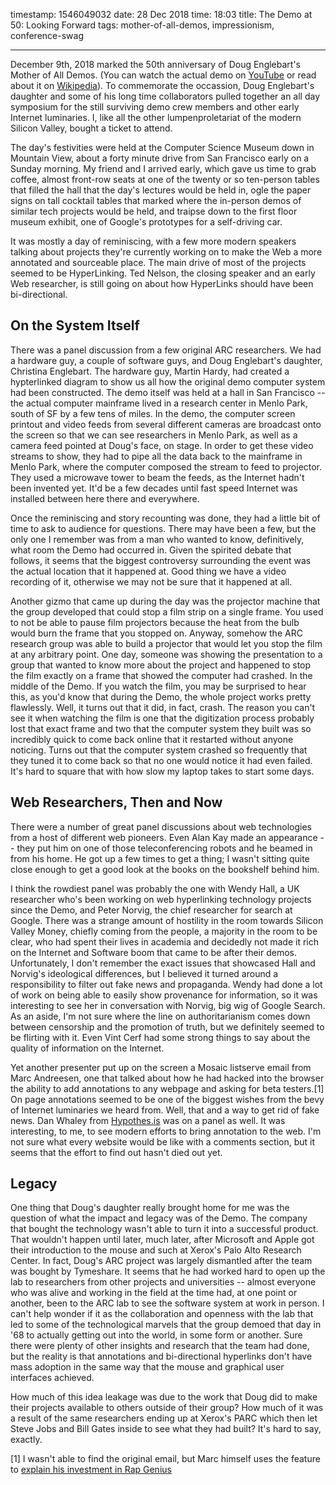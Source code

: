 timestamp: 1546049032
date: 28 Dec 2018
time: 18:03
title: The Demo at 50: Looking Forward
tags: mother-of-all-demos, impressionism, conference-swag

---

December 9th, 2018 marked the 50th anniversary of Doug Englebart's Mother of All Demos. (You can watch the actual demo on [YouTube](https://www.youtube.com/watch?v=yJDv-zdhzMY) or read about it on [Wikipedia](https://en.wikipedia.org/wiki/The_Mother_of_All_Demos)). To commemorate the occassion, Doug Englebart's daughter and some of his long time collaborators pulled together an all day symposium for the still surviving demo crew members and other early Internet luminaries. I, like all the other lumpenproletariat of the modern Silicon Valley, bought a ticket to attend.

The day's festivities were held at the Computer Science Museum down in Mountain View, about a forty minute drive from San Francisco early on a Sunday morning. My friend and I arrived early, which gave us time to grab coffee, almost front-row seats at one of the twenty or so ten-person tables that filled the hall that the day's lectures would be held in, ogle the paper signs on tall cocktail tables that marked where the in-person demos of similar tech projects would be held, and traipse down to the first floor museum exhibit, one of Google's prototypes for a self-driving car.

It was mostly a day of reminiscing, with a few more modern speakers talking about projects they're currently working on to make the Web a more annotated and sourceable place. The main drive of most of the projects seemed to be HyperLinking.  Ted Nelson, the closing speaker and an early Web researcher, is still going on about how HyperLinks should have been bi-directional. 

## On the System Itself

There was a panel discussion from a few original ARC researchers. We had a hardware guy, a couple of software guys, and Doug Englebart's daughter, Christina Englebart. The hardware guy, Martin Hardy, had created a hypterlinked diagram to show us all how the original demo computer system had been constructed. The demo itself was held at a hall in San Francisco -- the actual computer mainframe lived in a research center in Menlo Park, south of SF by a few tens of miles. In the demo, the computer screen printout and video feeds from several different cameras are broadcast onto the screen so that we can see researchers in Menlo Park, as well as a camera feed pointed at Doug's face, on stage. In order to get these video streams to show, they had to pipe all the data back to the mainframe in Menlo Park, where the computer composed the stream to feed to projector. They used a microwave tower to beam the feeds, as the Internet hadn't been invented yet. It'd be a few decades until fast speed Internet was installed between here there and everywhere.

Once the reminiscing and story recounting was done, they had a little bit of time to ask to audience for questions.  There may have been a few, but the only one I remember was from a man who wanted to know, definitively, what room the Demo had occurred in.  Given the spirited debate that follows, it seems that the biggest controversy surrounding the event was the actual location that it happened at. Good thing we have a video recording of it, otherwise we may not be sure that it happened at all.

Another gizmo that came up during the day was the projector machine that the group developed that could stop a film strip on a single frame.  You used to not be able to pause film projectors because the heat from the bulb would burn the frame that you stopped on. Anyway, somehow the ARC research group was able to build a projector that would let you stop the film at any arbitrary point. One day, someone was showing the presentation to a group that wanted to know more about the project and happened to stop the film exactly on a frame that showed the computer had crashed. In the middle of the Demo. If you watch the film, you may be surprised to hear this, as you'd know that during the Demo, the whole project works pretty flawlessly. Well, it turns out that it did, in fact, crash. The reason you can't see it when watching the film is one that the digitization process probably lost that exact frame and two that the computer system they built was so incredibly quick to come back online that it restarted without anyone noticing. Turns out that the computer system crashed so frequently that they tuned it to come back so that no one would notice it had even failed. It's hard to square that with how slow my laptop takes to start some days.

## Web Researchers, Then and Now

There were a number of great panel discussions about web technologies from a host of different web pioneers. Even Alan Kay made an appearance -- they put him on one of those teleconferencing robots and he beamed in from his home. He got up a few times to get a thing; I wasn't sitting quite close enough to get a good look at the books on the bookshelf behind him.

I think the rowdiest panel was probably the one with Wendy Hall, a UK researcher who's been working on web hyperlinking technology projects since the Demo, and Peter Norvig, the chief researcher for search at Google. There was a strange amount of hostility in the room towards Silicon Valley Money, chiefly coming from the people, a majority in the room to be clear, who had spent their lives in academia and decidedly not made it rich on the Internet and Software boom that came to be after their demos. Unfortunately, I don't remember the exact issues that showcased Hall and Norvig's ideological differences, but I believed it turned around a responsibility to filter out fake news and propaganda. Wendy had done a lot of work on being able to easily show provenance for information, so it was interesting to see her in conversation with Norvig, big wig of Google Search. As an aside, I'm not sure where the line on authoritarianism comes down between censorship and the promotion of truth, but we definitely seemed to be flirting with it. Even Vint Cerf had some strong things to say about the quality of information on the Internet. 

Yet another presenter put up on the screen a Mosaic listserve email from Marc Andreesen, one that talked about how he had hacked into the browser the ability to add annotations to any webpage and asking for beta testers.[1] On page annotations seemed to be one of the biggest wishes from the bevy of Internet luminaries we heard from. Well, that and a way to get rid of fake news. Dan Whaley from [Hypothes.is](https://web.hypothes.is/) was on a panel as well. It was interesting, to me, to see modern efforts to bring annotation to the web. I'm not sure what every website would be like with a comments section, but it seems that the effort to find out hasn't died out yet.

## Legacy

One thing that Doug's daughter really brought home for me was the question of what the impact and legacy was of the Demo. The company that bought the technology wasn't able to turn it into a successful product. That wouldn't happen until later, much later, after Microsoft and Apple got their introduction to the mouse and such at Xerox's Palo Alto Research Center. In fact, Doug's ARC project was largely dismantled after the team was bought by Tymeshare. It seems that he had worked hard to open up the lab to researchers from other projects and universities -- almost everyone who was alive and working in the field at the time had, at one point or another, been to the ARC lab to see the software system at work in person. I can't help wonder if it as the collaboration and openness with the lab that led to some of the technological marvels that the group demoed that day in '68 to actually getting out into the world, in some form or another. Sure there were plenty of other insights and research that the team had done, but the reality is that annotations and bi-directional hyperlinks don't have mass adoption in the same way that the mouse and graphical user interfaces achieved. 

How much of this idea leakage was due to the work that Doug did to make their projects available to others outside of their group? How much of it was a result of the same researchers ending up at Xerox's PARC which then let Steve Jobs and Bill Gates inside to see what they had built? It's hard to say, exactly.


[1] I wasn't able to find the original email, but Marc himself uses the feature to [explain his investment in Rap Genius](https://genius.com/Marc-andreessen-why-andreessen-horowitz-is-investing-in-rap-genius-annotated)
